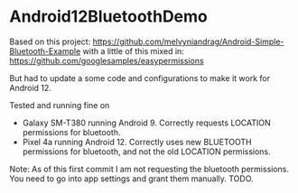 # Android12BluetoothDemo

Based on this project: https://github.com/melvyniandrag/Android-Simple-Bluetooth-Example
with a little of this mixed in:
https://github.com/googlesamples/easypermissions

But had to update a some code and configurations to make it work for Android 12.

Tested and running fine on 
* Galaxy SM-T380 running Android 9. Correctly requests LOCATION permissions for bluetooth.
* Pixel 4a running Android 12. Correctly uses new BLUETOOTH permissions for bluetooth, and not the old LOCATION permissions.

Note: As of this first commit I am not requesting the bluetooth permissions. You need to go into app settings and grant them manually. TODO.
